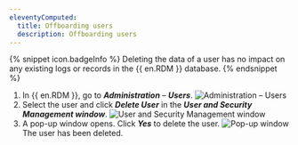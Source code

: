 ```yaml
---
eleventyComputed:
  title: Offboarding users
  description: Offboarding users
---
```

{% snippet icon.badgeInfo %}
Deleting the data of a user has no impact on any existing logs or records in the {{ en.RDM }} database.
{% endsnippet %}  

1. In {{ en.RDM }}, go to ***Administration*** – ***Users***. 
![Administration – Users](https://webdevolutions.azureedge.net/docs/en/kb/KB6089.png) 
1. Select the user and click ***Delete User*** in the ***User and Security Management window***.
![User and Security Management window](https://webdevolutions.azureedge.net/docs/en/kb/KB6085.png) 
1. A pop-up window opens. Click ***Yes*** to delete the user.
![Pop-up window](https://webdevolutions.azureedge.net/docs/en/kb/KB6086.png)  
The user has been deleted. 
